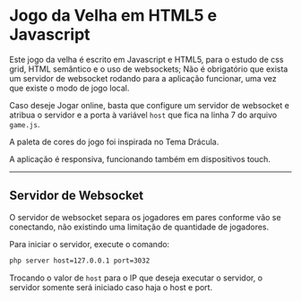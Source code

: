 # Jogo da Velha em HTML5 e Javascript

Este jogo da velha é escrito em Javascript e HTML5, para o estudo de css grid, HTML semântico e o uso de websockets;
Não é obrigatório que exista um servidor de websocket rodando para a aplicação funcionar, uma vez que existe o modo de jogo local.

Caso deseje Jogar online, basta que configure um servidor de websocket e atribua o servidor e a porta à variável ```host``` que fica na linha 7 do arquivo ```game.js```.

A paleta de cores do jogo foi inspirada no Tema Drácula.

A aplicação é responsiva, funcionando também em dispositivos touch.

---
## Servidor de Websocket

O servidor de websocket separa os jogadores em pares conforme vão se conectando, não existindo uma limitação de quantidade de jogadores.

Para iniciar o servidor, execute o comando:
```sh
php server host=127.0.0.1 port=3032
```

Trocando o valor de ```host``` para o IP que deseja executar o servidor, o servidor somente será iniciado caso haja o host e port.